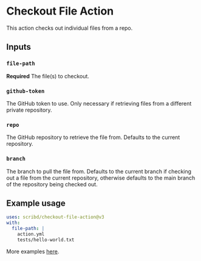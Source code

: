# Checkout File Action

This action checks out individual files from a repo.

## Inputs

### `file-path`

**Required** The file(s) to checkout.

### `github-token`

The GitHub token to use. Only necessary if retrieving files from a different private repository.

### `repo`

The GitHub repository to retrieve the file from. Defaults to the current repository.

### `branch`

The branch to pull the file from. Defaults to the current branch if checking out a file from the current repository, otherwise defaults to the main branch of the repository being checked out.

## Example usage

```yaml
uses: scribd/checkout-file-action@v3
with:
  file-path: |
    action.yml
    tests/hello-world.txt
```

More examples [here](https://github.com/scribd/checkout-file-action/blob/master/.github/workflows/test.yml).